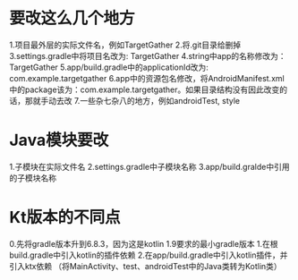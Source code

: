 # 要改这么几个地方
1.项目最外层的实际文件名，例如TargetGather
2.将.git目录给删掉
3.settings.gradle中将项目名改为: TargetGather
4.string中app的名称修改为：TargetGather
5.app/build.gradle中的applicationId改为: com.example.targetgather
6.app中的资源包名修改，将AndroidManifest.xml中<Mainfest>的package该为：com.example.targetgather。如果目录结构没有因此改变的话，那就手动去改
7.一些杂七杂八的地方，例如androidTest, style

# Java模块要改
1.子模块在实际文件名
2.settings.gradle中子模块名称
3.app/build.gralde中引用的子模块名称

# Kt版本的不同点
0.先将gradle版本升到6.8.3，因为这是kotlin 1.9要求的最小gradle版本
1.在根build.gradle中引入kotlin的插件依赖
2.在app/build.gradle中引入kotlin插件，并引入ktx依赖
（将MainActivity、test、androidTest中的Java类转为Kotlin类）
